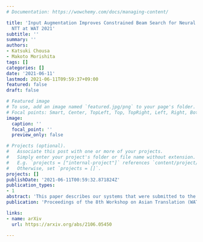 ```yaml
---
# Documentation: https://wowchemy.com/docs/managing-content/

title: 'Input Augmentation Improves Constrained Beam Search for Neural Machine Translation:
  NTT at WAT 2021'
subtitle: ''
summary: ''
authors:
- Katsuki Chousa
- Makoto Morishita
tags: []
categories: []
date: '2021-06-11'
lastmod: 2021-06-11T09:59:37+09:00
featured: false
draft: false

# Featured image
# To use, add an image named `featured.jpg/png` to your page's folder.
# Focal points: Smart, Center, TopLeft, Top, TopRight, Left, Right, BottomLeft, Bottom, BottomRight.
image:
  caption: ''
  focal_point: ''
  preview_only: false

# Projects (optional).
#   Associate this post with one or more of your projects.
#   Simply enter your project's folder or file name without extension.
#   E.g. `projects = ["internal-project"]` references `content/project/deep-learning/index.md`.
#   Otherwise, set `projects = []`.
projects: []
publishDate: '2021-06-11T00:59:32.871824Z'
publication_types:
- 1
abstract: 'This paper describes our systems that were submitted to the restricted translation task at WAT 2021. In this task, the systems are required to output translated sentences that contain all given word constraints. Our system combined input augmentation and constrained beam search algorithms. Through experiments, we found that this combination significantly improves translation accuracy and can save inference time while containing all the constraints in the output. For both En->Ja and Ja->En, our systems obtained the best evaluation performances in automatic and human evaluation.'
publication: 'Proceedings of the 8th Workshop on Asian Translation (WAT 2021)'

links:
- name: arXiv
  url: https://arxiv.org/abs/2106.05450

---
```

